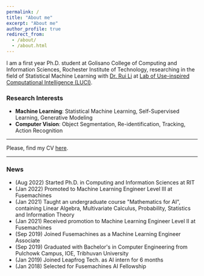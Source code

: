 ```yaml
---
permalink: /
title: "About me"
excerpt: "About me"
author_profile: true
redirect_from: 
  - /about/
  - /about.html
---
```



I am a first year Ph.D. student at Golisano College of Computing and Information Sciences, Rochester Institute of Technology, researching in the field of Statistical Machine Learning with [Dr. Rui Li](https://ruililuci.com//) at [Lab of Use-inspired Computational Intelligence (LUCI)](https://ruililuci.com//). 

### Research Interests
* **Machine Learning**: Statistical Machine Learning, Self-Supervised Learning, Generative Modeling
* **Computer Vision**: Object Segmentation, Re-identification, Tracking, Action Recognition

---
Please, find my CV [here](https://thapa-jeevan.github.io/files/CV.pdf).

---

### News
* (Aug 2022) Started Ph.D. in Computing and Information Sciences at RIT
* (Jan 2022) Promoted to Machine Learning Engineer Level III at Fusemachines
* (Jan 2021) Taught an undergraduate course "Mathematics for AI", containing Linear Algebra, Multivariate Calculus, Probability, Statistics and Information Theory
* (Jan 2021) Received promotion to Machine Learning Engineer Level II at Fusemachines
* (Sep 2019) Joined Fusemachines as a Machine Learning Engineer Associate
* (Sep 2019) Graduated with Bachelor's in Computer Engineering from Pulchowk Campus, IOE, Tribhuvan University
* (Jan 2019) Joined Leapfrog Tech. as AI intern for 6 months
* (Jan 2018) Selected for Fusemachines AI Fellowship
